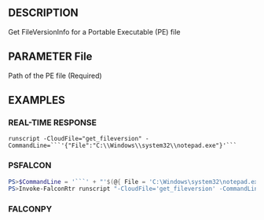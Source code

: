 ## DESCRIPTION
Get FileVersionInfo for a Portable Executable (PE) file

## PARAMETER File
Path of the PE file (Required)

## EXAMPLES

### REAL-TIME RESPONSE
```
runscript -CloudFile="get_fileversion" -CommandLine=```'{"File":"C:\\Windows\\system32\\notepad.exe"}'```
```
### PSFALCON
```powershell
PS>$CommandLine = '```' + "'$(@{ File = 'C:\Windows\system32\notepad.exe' } | ConvertTo-Json -Compress)'" + '```'
PS>Invoke-FalconRtr runscript "-CloudFile='get_fileversion' -CommandLine=$CommandLine" -HostId <id>, <id>
```
### FALCONPY
